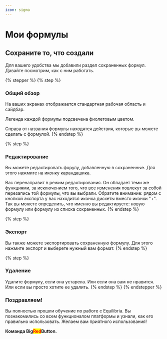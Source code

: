```yaml
---
icon: sigma
---
```


# Мои формулы

## Сохраните то, что создали

Для вашего удобства мы добавили раздел сохраненных формул. Давайте посмотрим, как с ним работать.

{% stepper %}
{% step %}
### Общий обзор

На ваших экранах отображается стандартная рабочая область и сайдбар.&#x20;

Легенда каждой формулы подсвечена фиолетовым цветом.

Справа от названия формулы находятся действия, которые вы можете сделать с формулой.
{% endstep %}

{% step %}
### Редактирование

Вы можете редактировать форулу, добавленную в сохраненные. Для этого нажмите на иконку карандашика.

Вас перенаправит в режим редактирования. Он обладает теми же функциями, за исключением того, что все изменения повлекут за собой перезапись той формулы, что вы выбрали. Обратите внимание: рядом с кнопкой экспорта у вас находится иконка дискеты вместо иконки "+". Так вы можете определить, что именно вы редактируете: новую формулу или формулу из списка сохраненных.
{% endstep %}

{% step %}
### Экспорт

Вы также можете экспортировать сохраненную формулу. Для этого нажмите экспорт и выберете нужный вам формат.
{% endstep %}

{% step %}
### Удаление

Удалите формулу, если она устарела. Или если она вам не нравится. Или если вы просто хотите ее удалить.
{% endstep %}
{% endstepper %}

### Поздравляем!

Вы полностью прошли обучение по работе с Equilibria. Вы познакомились со всем функционалом платформы и узнали, как его правильно использовать. Желаем вам приятного использования!

**Команда Big**<mark style="color:red;">**Red**</mark>**Button.**
